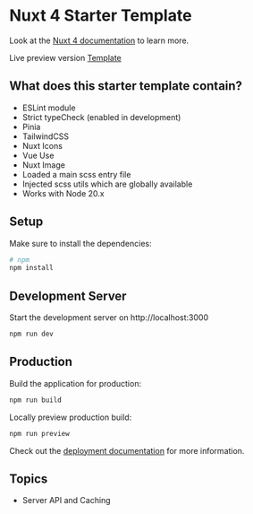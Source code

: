 # Nuxt 4 Starter Template

Look at the [Nuxt 4 documentation](https://nuxt.com/docs/getting-started/introduction) to learn more.

Live preview version [Template](https://template-nuxt3-ndragun92.vercel.app)

## What does this starter template contain?
- ESLint module
- Strict typeCheck (enabled in development)
- Pinia
- TailwindCSS
- Nuxt Icons
- Vue Use
- Nuxt Image
- Loaded a main scss entry file
- Injected scss utils which are globally available
- Works with Node 20.x

## Setup

Make sure to install the dependencies:

```bash
# npm
npm install
```

## Development Server

Start the development server on http://localhost:3000

```bash
npm run dev
```

## Production

Build the application for production:

```bash
npm run build
```

Locally preview production build:

```bash
npm run preview
```

Check out the [deployment documentation](https://nuxt.com/docs/getting-started/deployment) for more information.

## Topics
- Server API and Caching
